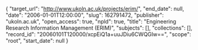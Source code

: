 {
  "target_url": "http://www.ukoln.ac.uk/projects/erim/", 
  "end_date": null, 
  "date": "2006-01-01T12:00:00", 
  "slug": 162791472, 
  "publisher": "ukoln.ac.uk", 
  "open_access": true, 
  "npld": true, 
  "title": "Engineering Research Information Management (ERIM)", 
  "subjects": [], 
  "collections": [], 
  "record_id": "20060101T120000/xcpEiQ1a+uuJDiu6CWQGIw==", 
  "scope": "root", 
  "start_date": null
}


